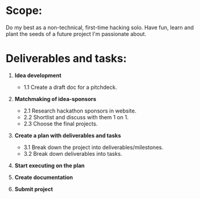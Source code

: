 # Scope:

Do my best as a non-technical, first-time hacking solo. Have fun, learn and plant the seeds of a future project I'm passionate about.

# Deliverables and tasks:

1. **Idea development**
   - 1.1 Create a draft doc for a pitchdeck.

2. **Matchmaking of idea-sponsors**
   - 2.1 Research hackathon sponsors in website.
   - 2.2 Shortlist and discuss with them 1 on 1.
   - 2.3 Choose the final projects.

3. **Create a plan with deliverables and tasks**
   - 3.1 Break down the project into deliverables/milestones.
   - 3.2 Break down deliverables into tasks.

4. **Start executing on the plan**

5. **Create documentation**

6. **Submit project** 
